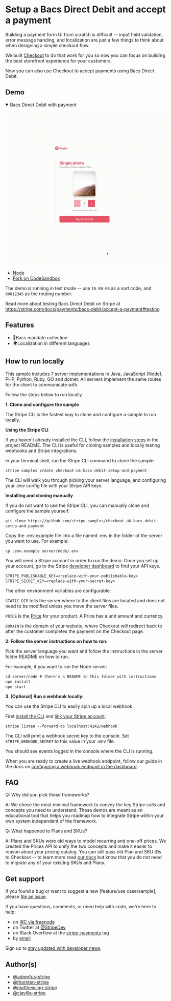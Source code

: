 # Setup a Bacs Direct Debit and accept a payment

Building a payment form UI from scratch is difficult -- input field validation, error message handing, and localization are just a few things to think about when designing a simple checkout flow.

We built [Checkout](https://stripe.com/docs/payments/checkout) to do that work for you so now you can focus on building the best storefront experience for your customers.

Now you can also use Checkout to accept payments using Bacs Direct Debit.

## Demo

<details open><summary>Bacs Direct Debit with payment</summary>
<img src="./demo-gifs/debit_and_payment.gif" alt="A gif of the Checkout payment page rendering" align="center">
</details>

- [Node](https://mpgrt.sse.codesandbox.io/)
- [Fork on CodeSandbox](https://codesandbox.io/s/github/stripe-samples/checkout-uk-bacs-debit-setup-and-payment/tree/codesandbox) 

The demo is running in test mode -- use `10-88-00` as a sort code, and `00012345` as the routing number.

Read more about testing Bacs Direct Debit on Stripe at https://stripe.com/docs/payments/bacs-debit/accept-a-payment#testing

## Features

- 📝Bacs mandate collection
- 🌍Localization in different languages

## How to run locally

This sample includes 7 server implementations in Java, JavaScript (Node), PHP, Python, Ruby, GO and dotnet. All servers implement the same routes for the client to communicate with.

Follow the steps below to run locally.

**1. Clone and configure the sample**

The Stripe CLI is the fastest way to clone and configure a sample to run locally.

**Using the Stripe CLI**

If you haven't already installed the CLI, follow the [installation steps](https://github.com/stripe/stripe-cli#installation) in the project README. The CLI is useful for cloning samples and locally testing webhooks and Stripe integrations.

In your terminal shell, run the Stripe CLI command to clone the sample:

```
stripe samples create checkout-uk-bacs-debit-setup-and-payment
```

The CLI will walk you through picking your server language, and configuring your .env config file with your Stripe API keys.

**Installing and cloning manually**

If you do not want to use the Stripe CLI, you can manually clone and configure the sample yourself:

```
git clone https://github.com/stripe-samples/checkout-uk-bacs-debit-setup-and-payment
```

Copy the .env.example file into a file named .env in the folder of the server you want to use. For example:

```
cp .env.example server/node/.env
```

You will need a Stripe account in order to run the demo. Once you set up your account, go to the Stripe [developer dashboard](https://stripe.com/docs/development/quickstart#api-keys) to find your API keys.

```
STRIPE_PUBLISHABLE_KEY=<replace-with-your-publishable-key>
STRIPE_SECRET_KEY=<replace-with-your-secret-key>
```

The other environment variables are configurable:

`STATIC_DIR` tells the server where to the client files are located and does not need to be modified unless you move the server files.

`PRICE` is the [Price](https://stripe.com/docs/api/prices/create) for your product. A Price has a unit amount and currency.

`DOMAIN` is the domain of your website, where Checkout will redirect back to after the customer completes the payment on the Checkout page.

**2. Follow the server instructions on how to run:**

Pick the server language you want and follow the instructions in the server folder README on how to run.

For example, if you want to run the Node server:

```
cd server/node # there's a README in this folder with instructions
npm install
npm start
```

**3. [Optional] Run a webhook locally:**

You can use the Stripe CLI to easily spin up a local webhook.

First [install the CLI](https://stripe.com/docs/stripe-cli) and [link your Stripe account](https://stripe.com/docs/stripe-cli#link-account).

```
stripe listen --forward-to localhost:4242/webhook
```

The CLI will print a webhook secret key to the console. Set `STRIPE_WEBHOOK_SECRET` to this value in your .env file.

You should see events logged in the console where the CLI is running.

When you are ready to create a live webhook endpoint, follow our guide in the docs on [configuring a webhook endpoint in the dashboard](https://stripe.com/docs/webhooks/setup#configure-webhook-settings).

## FAQ

Q: Why did you pick these frameworks?

A: We chose the most minimal framework to convey the key Stripe calls and concepts you need to understand. These demos are meant as an educational tool that helps you roadmap how to integrate Stripe within your own system independent of the framework.

Q: What happened to Plans and SKUs?

A: Plans and SKUs were old ways to model recurring and one-off prices. We created the Prices API to unify the two concepts and make it easier to reason about your pricing catalog. You can still pass old Plan and SKU IDs to Checkout -- to learn more read [our docs](https://stripe.com/docs/payments/checkout/migrating-prices) but know that you do not need to migrate any of your existing SKUs and Plans.

## Get support
If you found a bug or want to suggest a new [feature/use case/sample], please [file an issue](../../issues).

If you have questions, comments, or need help with code, we're here to help:
- on [IRC via freenode](https://webchat.freenode.net/?channel=#stripe)
- on Twitter at [@StripeDev](https://twitter.com/StripeDev)
- on Stack Overflow at the [stripe-payments](https://stackoverflow.com/tags/stripe-payments/info) tag
- by [email](mailto:support+github@stripe.com)

Sign up to [stay updated with developer news](https://go.stripe.global/dev-digest).

## Author(s)

- [@adreyfus-stripe](https://twitter.com/adrind)
- [@thorsten-stripe](https://twitter.com/thorwebdev)
- [@matthewling-stripe](https://twitter.com/matthewling)
- [@cjavilla-stripe](https://twitter.com/cjav_dev)
